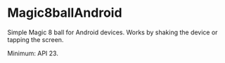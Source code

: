 # Magic8ballAndroid

Simple Magic 8 ball for Android devices.
Works by shaking the device or tapping the screen.

Minimum: API 23.
